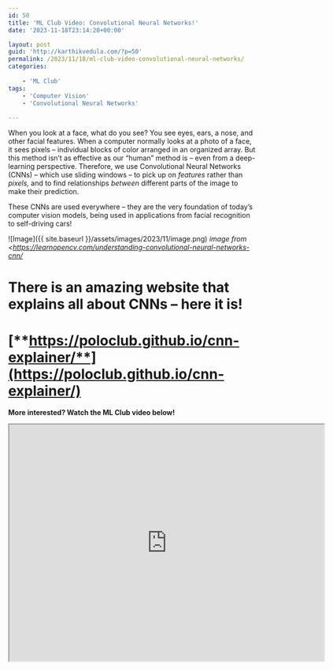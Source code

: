 ```yaml
---
id: 50
title: 'ML Club Video: Convolutional Neural Networks!'
date: '2023-11-18T23:14:20+00:00'

layout: post
guid: 'http://karthikvedula.com/?p=50'
permalink: /2023/11/18/ml-club-video-convolutional-neural-networks/
categories:
    
    - 'ML Club'
tags:
    - 'Computer Vision'
    - 'Convolutional Neural Networks'
    
---
```


When you look at a face, what do you see? You see eyes, ears, a nose, and other facial features. When a computer normally looks at a photo of a face, it sees pixels – individual blocks of color arranged in an organized array. But this method isn’t as effective as our “human” method is – even from a deep-learning perspective. Therefore, we use Convolutional Neural Networks (CNNs) – which use sliding windows – to pick up on *features* rather than *pixels,* and to find relationships *between* different parts of the image to make their prediction.

These CNNs are used everywhere – they are the very foundation of today’s computer vision models, being used in applications from facial recognition to self-driving cars!

![Image]({{ site.baseurl }}/assets/images/2023/11/image.png)
_image from <https://learnopencv.com/understanding-convolutional-neural-networks-cnn/_

# There is an amazing website that explains all about CNNs – here it is! 
# [**https://poloclub.github.io/cnn-explainer/**](https://poloclub.github.io/cnn-explainer/)

**More interested? Watch the ML Club video below!**

<iframe allow="autoplay" height="480" loading="lazy" src="https://drive.google.com/file/d/1opKwg5ds1mho8JVCYaFD4Pp4ht_6V8uw/preview" width="640"></iframe>
